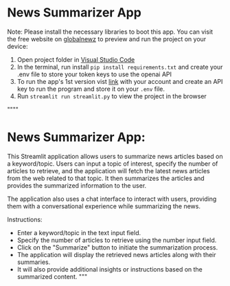 
  # News Summarizer App

  Note: Please install the necessary libraries to boot this app. You can visit the free website on <a href="https://globalnewz.streamlit.app">globalnewz</a>
to preview and run the project on your device:

  1) Open project folder in <a href="https://code.visualstudio.com/download">Visual Studio Code</a>
  2) In the terminal, run install `pip install requirements.txt` and create your .env file to store your token keys to use the openai API
  3) To run the app's 1st version vist <a href="https://platform.openai.com">link</a> with your account and create an API key to run the program and store it on your `.env` file.
  4) Run `streamlit run streamlit.py` to view the project in the browser
  
""""
# News Summarizer App:

This Streamlit application allows users to summarize news articles based on a keyword/topic.
Users can input a topic of interest, specify the number of articles to retrieve, and the
application will fetch the latest news articles from the web related to that topic. It then
summarizes the articles and provides the summarized information to the user.

The application also uses a chat interface to interact with users, providing them with a
conversational experience while summarizing the news.

Instructions:
- Enter a keyword/topic in the text input field.
- Specify the number of articles to retrieve using the number input field.
- Click on the "Summarize" button to initiate the summarization process.
- The application will display the retrieved news articles along with their summaries.
- It will also provide additional insights or instructions based on the summarized content.
"""
